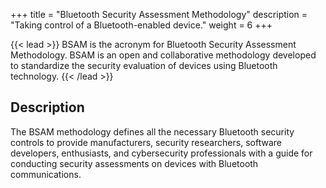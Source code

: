 +++
title = "Bluetooth Security Assessment Methodology"
description = "Taking control of a Bluetooth-enabled device."
weight = 6
+++

{{< lead >}}
BSAM is the acronym for Bluetooth Security Assessment Methodology. BSAM is an open and collaborative methodology developed to standardize the security evaluation of devices using Bluetooth technology.
{{< /lead >}}

## Description
The BSAM methodology defines all the necessary Bluetooth security controls to provide manufacturers, security researchers, software developers, enthusiasts, and cybersecurity professionals with a guide for conducting security assessments on devices with Bluetooth communications.
